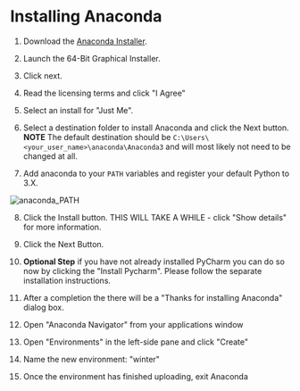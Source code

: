 # Installing Anaconda

1. Download the [Anaconda Installer](https://www.anaconda.com/distribution/#download-section).

2. Launch the 64-Bit Graphical Installer.

3. Click next.

4. Read the licensing terms and click "I Agree"

5. Select an install for "Just Me".

6. Select a destination folder to install Anaconda and click the Next button. **NOTE** The default destination should be `C:\Users\<your_user_name>\anaconda\Anaconda3` and will most likely not need to be changed at all.

7. Add anaconda to your `PATH` variables and register your default Python to 3.X.

![anaconda_PATH](assets/anaconda_PATH.png)

8. Click the Install button. THIS WILL TAKE A WHILE - click "Show details" for more information.

9. Click the Next Button.

10. **Optional Step** if you have not already installed PyCharm you can do so now by clicking the "Install Pycharm". Please follow the separate installation instructions.

11. After a completion the there will be a "Thanks for installing Anaconda" dialog box.

12. Open "Anaconda Navigator" from your applications window  

13. Open "Environments" in the left-side pane and click "Create"

14. Name the new environment: "winter"

15. Once the environment has finished uploading, exit Anaconda
